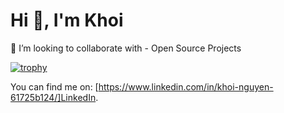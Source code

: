 # Hi 👋, I'm Khoi

👯 I’m looking to collaborate with - Open Source Projects

[![trophy](https://github-profile-trophy.vercel.app/?username=nguyenkhoi2806&theme=onedark)](https://github.com/nguyenkhoi2806/github-profile-trophy)

You can find me on: [https://www.linkedin.com/in/khoi-nguyen-61725b124/]LinkedIn.
